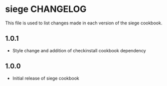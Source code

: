 siege CHANGELOG
===============

This file is used to list changes made in each version of the siege cookbook.

1.0.1
-----
- Style change and addition of checkinstall cookbook dependency

1.0.0
-----
- Initial release of siege cookbook
